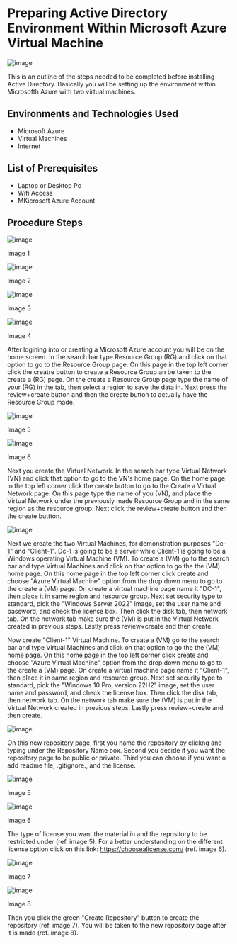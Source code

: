 # Preparing Active Directory Environment Within Microsoft Azure Virtual Machine
![image](https://github.com/user-attachments/assets/e4f41676-9505-49cf-82a1-c1ad2d5cf390)



This is an outline of the steps needed to be completed before installing Active Directory. Basically you will be setting up the environment within Microsofth Azure with two virtual machines.<br />


<h2>Environments and Technologies Used</h2>

- Microsoft Azure
- Virtual Machines
- Internet 

<h2>List of Prerequisites</h2>

- Laptop or Desktop Pc                                                                                                                                 
- Wifi Access
- MKicrosoft Azure Account

<h2>Procedure Steps</h2>

![image](https://github.com/user-attachments/assets/8ecf164a-2440-4a74-a6e5-7b3def1f659d)
<p>Image 1
</p>

![image](https://github.com/user-attachments/assets/01838b92-b0e2-4f62-b11d-a4d30f1d9c5a)
<p>Image 2
</p>

![image](https://github.com/user-attachments/assets/a49416d7-6bdb-4f56-bce0-f765f35de347)
<p>Image 3
</p>

![image](https://github.com/user-attachments/assets/4658e411-7320-4460-b52d-30efefb3aa88)
<p>Image 4
</p>

After logining into or creating a Microsoft Azure account you will be on the home screen. In the search bar type Resource Group (RG) and click on that option to go to the Resource Group page. On this page in the top left corner click the creatre button to create a Resource Group an  be taken to the create a (RG) page. On the create a Resource Group page type the name of your (RG) in the tab, then select a region to save the data in. Next press the review+create button and then the create button to actually have the Resource Group made.

![image](https://github.com/user-attachments/assets/2ba22787-26cb-48ed-866b-38b8d36c8f2f)
<p>Image 5
</p>

![image](https://github.com/user-attachments/assets/a63ef035-f213-4c96-8100-0aa29ace084f)

<p>Image 6
</p>

Next you create the Virtual Network. In the search bar type Virtual Network (VN) and click that option to go to the VN's home page. On the home page in the top left corner click the create button to go to the Create a Virtual Network page. On this page type the name of you (VN), and place the Virtual Network under the previously made Resource Group and in the same region as the resource group. Next click the review+create button and then the create buttton.

![image](https://github.com/user-attachments/assets/7ad3966a-1c95-46c7-b17a-e115f25d61da)


Next we create the two Virtual Machines, for demonstration purposes "Dc-1" and "Client-1". Dc-1 is going to be a server while Client-1 is going to be a Windows operating Virtual Machine (VM). To create a (VM) go to the search bar and type Virtual Machines and click on that option to go the the (VM) home page. On this home page  in the top left corner click create and choose "Azure Virtual Machine" option from the drop down menu to go to the create a (VM) page. On create a virtual machine page name it "DC-1", then place it in same region and resource group. Next set security type to standard, pick the "Windows Server 2022" image, set the user name and password, and check the license box. Then click the disk tab, then network tab. On the network tab make sure the (VM) is put in the Virtual Network created in previous steps. Lastly press review+create and then create.

Now create "Client-1" Virtual Machine. To create a (VM) go to the search bar and type Virtual Machines and click on that option to go the the (VM) home page. On this home page  in the top left corner click create and choose "Azure Virtual Machine" option from the drop down menu to go to the create a (VM) page. On create a virtual machine page name it "Client-1", then place it in same region and resource group. Next set security type to standard, pick the "Windows 10 Pro, version 22H2" image, set the user name and password, and check the license box. Then click the disk tab, then network tab. On the network tab make sure the (VM) is put in the Virtual Network created in previous steps. Lastly press review+create and then create.


![image](https://github.com/user-attachments/assets/2ea9ac3a-5f9a-4ad1-95c8-a57b5965c215)


On this new repository page, first you name the repository by clickng and typing under the Repository Name box. 
  Second you decide if you want the repository page to be public or private.
  Third you can choose if you want o add readme file, .gitignore., and the license.


![image](https://github.com/user-attachments/assets/fca92535-0058-454c-9761-cdaac486d652)

<p>Image 5
</p>

![image](https://github.com/user-attachments/assets/fc151d57-5615-4cba-abfa-42a68cf720b2)

<p>Image 6
</p>

The type of license you want the material in and the repository to be restricted under (ref. image 5). For a better understanding  on the different license option click on this link:
  https://choosealicense.com/ (ref. image 6). 


![image](https://github.com/user-attachments/assets/47bb07cf-5173-4653-a0a0-9b63c310538f)

<p>Image 7
</p>

![image](https://github.com/user-attachments/assets/cc551a57-1f0c-4dfd-8a19-3d3c1f5455d3)

<p>Image 8
</p>

Then you click the green "Create Repository" button to create the repository (ref. image 7). You will be taken to the new repository page after it is made (ref. image 8).
